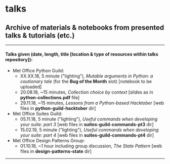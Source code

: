 # talks

## Archive of materials &amp; notebooks from presented talks &amp; tutorials (etc.)

*********

#### Talks given (date, length, title [location & type of resources within **talks** repository]):


* Met Office Python Guild:
  * XX.XX.18, 5 minute ("lighting"), *Mutable arguments in Python: a cautionary tale* (for the **Bug of the Month** slot) [notebook to be uploaded]
  * 20.08.18, ~15 minutes, *Collection choice by context* [slides as in **python-collections.pdf** file]
  * 29.11.18, ~15 minutes, *Lessons from a Python-based Hacktober* [web files in **python-guild-hacktober** dir]
* Met Office Suites Guild:
  * 05.11.18, 5 minute ("lighting"), *Useful commands when developing your suite: part 3* [web files in **suites-guild-commands-pt3** dir]
  * 15.02.19, 5 minute ("lighting"), *Useful commands when developing your suite: part 4* [web files in **suites-guild-commands-pt4** dir]
* Met Office Design Patterns Group:
  * 01.10.18, ~1 hour including group discussion, *The State Pattern* [web files in **design-patterns-state** dir]

*********
